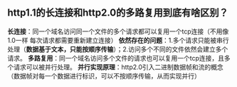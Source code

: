 ## http1.1的长连接和http2.0的多路复用到底有啥区别？

**长连接**：同一个域名访问同一个文件的多个请求都可以复用一个tcp连接（不用像1.0一样 每次请求都需要重新建立连接）
**依然存在的问题**：1.多个请求只能被串行处理（**数据基于文本，只能按顺序传输**）；2.访问多个不同的文件依然会建立多个请求。
**多路复用**：同一个域名访问多个文件的请求也可以复用一个tcp连接，且多个请求可以被并行处理。
**并行实现原理**：http2.0引入二进制数据帧和流的概念（数据帧对每一个数据进行标识，可以不按顺序传输，从而实现并行）

